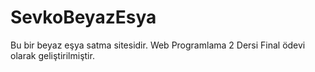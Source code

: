 # SevkoBeyazEsya
Bu bir beyaz eşya satma sitesidir. Web Programlama 2 Dersi Final ödevi olarak geliştirilmiştir.
